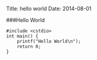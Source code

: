 Title: hello world
Date: 2014-08-01


###Hello World
```
#include <cstdio>
int main() {
	printf("Hello World\n");
	return 0;
}
```
